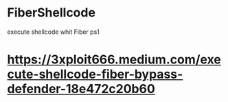 # FiberShellcode
 execute shellcode whit Fiber ps1
 # https://3xploit666.medium.com/execute-shellcode-fiber-bypass-defender-18e472c20b60
